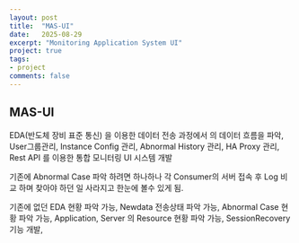 ```yaml
---
layout: post
title:  "MAS-UI"
date:   2025-08-29
excerpt: "Monitoring Application System UI"
project: true
tags:
- project
comments: false
---
```


## MAS-UI

EDA(반도체 장비 표준 통신) 을 이용한 데이터 전송 과정에서 의 데이터 흐름을 파악, User그룹관리, Instance Config 관리, Abnormal History 관리, HA Proxy 관리, Rest API 를 이용한 통합 모니터링 UI 시스템 개발

기존에 Abnormal Case 파악 하려면 하나하나 각 Consumer의 서버 접속 후 Log 비교 하며 찾아야 하던 일 사라지고 한눈에 볼수 있게 됨.

기존에 없던 EDA 현황 파악 가능, Newdata 전송상태 파악 가능, Abnormal Case 현황 파악 가능, Application, Server 의 Resource 현황 파악 가능, SessionRecovery 기능 개발,